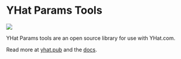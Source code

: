 # YHat Params Tools

<a href="https://discord.gg/vBPpJkS"><img src="https://img.shields.io/badge/chat-discord-brightgreen.svg?logo=discord&style=flat"></a>


YHat Params tools are an open source library for use with YHat.com. 

Read more at [yhat.pub](https://yhat.pub) and the [docs](https://yhat.pub/docs/).


